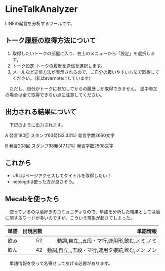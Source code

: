 # LineTalkAnalyzer
LINEの発言を分析するツールです。

## トーク履歴の取得方法について

1. 取得したいトークの部屋に入り、右上のメニューから「設定」を選択します。
1. トーク設定-トークの履歴を送信を選択します。
1. メールなど送信方法が表示されるので、ご自分の扱いやすい方法で取得してください。（私はevernoteにしています）

　ただし、自分がトークに参加してからの履歴しか取得できません。
  途中参加の場合は全て取得できない点に注意してください。

## 出力される結果について

　下記のように出力されます。

A	発言180回	スタンプ60発(33.33%)	発言字数2660文字

B	発言208回	スタンプ98発(47.12%)	発言字数2508文字


 ## これから
  
+ URLはページアクセスしてタイトルを取得したい！
+ neologdは使った方が良さそう。

## Mecabを使ったら

　使っているのは酒好きのコミュニティなので、単語を分析した結果としては酒に関するワードが多いのですが、こういう現象が起きてしまった。

|単語|出現回数|単語情報|
|-------------------- |-----------:|---------:|
|       飲み |   52 | 動詞,自立,*,*,五段・マ行,連用形,飲む,ノミ,ノミ |
| 飲ん | 42 | 動詞,自立,*,*,五段・マ行,連用タ接続,飲む,ノン,ノン |

　単語情報を使って名寄せしてあげる必要があります。
